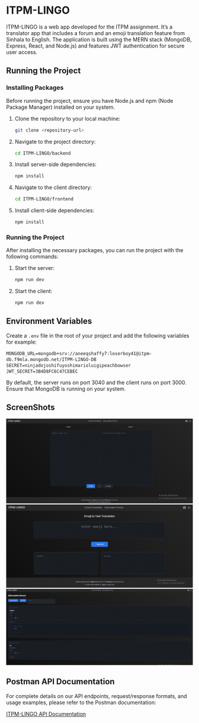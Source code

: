 # ITPM-LINGO
ITPM-LINGO is a web app developed for the ITPM assignment. It’s a translator app that includes a forum and an emoji translation feature from Sinhala to English. The application is built using the MERN stack (MongoDB, Express, React, and Node.js) and features JWT authentication for secure user access.

## Running the Project

### Installing Packages
Before running the project, ensure you have Node.js and npm (Node Package Manager) installed on your system.

1. Clone the repository to your local machine:
    ```bash
    git clone <repository-url>
    ```

2. Navigate to the project directory:
    ```bash
    cd ITPM-LINGO/backend
    ```

3. Install server-side dependencies:
    ```bash
    npm install
    ```

4. Navigate to the client directory:
    ```bash
    cd ITPM-LINGO/frontend
    ```

5. Install client-side dependencies:
    ```bash
    npm install
    ```

### Running the Project
After installing the necessary packages, you can run the project with the following commands:

1. Start the server:
    ```bash
    npm run dev
    ```

2. Start the client:
    ```bash
    npm run dev
    ```

## Environment Variables
Create a `.env` file in the root of your project and add the following variables for example:

```env
MONGODB_URL=mongodb+srv://aneeqshaffy7:loserboy41@itpm-db.f9mla.mongodb.net/ITPM-LINGO-DB
SECRET=ninjadojoshifuyoshimarioluigipeachbowser
JWT_SECRET=3B4D8FC6C47CEBEC
 ```


By default, the server runs on port 3040 and the client runs on port 3000. Ensure that MongoDB is running on your system. 

## ScreenShots

![Screenshot of the App](./ScreenShots/Screenshot%201.png)
![Screenshot 2](./ScreenShots/Screenshot%202.png)
![Screenshot 3](./ScreenShots/Screenshot%203.png)

## Postman API Documentation

For complete details on our API endpoints, request/response formats, and usage examples, please refer to the Postman documentation:

[ITPM-LINGO API Documentation](https://documenter.getpostman.com/view/26831435/2sAYdZsYdc)

